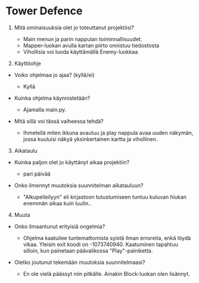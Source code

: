 # Tower Defence

1. Mitä ominaisuuksia olet jo toteuttanut projektiisi?
    * Main menun ja parin nappulan toiminnallisuudet.
    * Mapper-luokan avulla kartan piirto onnistuu tiedostosta
    * Vihollisia voi luoda käyttämällä Enemy-luokkaa
    
2. Käyttöohje

  - Voiko ohjelmaa jo ajaa? (kyllä/ei)
    * Kyllä
    
  - Kuinka ohjelma käynnistetään?
    * Ajamalla main.py.
    
  - Mitä sillä voi tässä vaiheessa tehdä?
    * Ihmetellä miten ikkuna avautuu ja play nappula avaa uuden näkymän, jossa kuuluisi näkyä yksinkertainen kartta ja vihollinen.
    
    
3. Aikataulu

  - Kuinka paljon olet jo käyttänyt aikaa projektiin?
    * pari päivää
 
  - Onko ilmennyt muutoksia suunnitelman aikatauluun?
    * "Alkupelleilyyn" eli kirjastoon tutustumiseen tuntuu kuluvan hiukan enemmän aikaa kuin luulin..


4. Muuta

  - Onko ilmaantunut erityisiä ongelmia?
    * Ohjelma kaatuilee tuntemattomista syistä ilman erroreita, enkä löydä vikaa. Yleisin exit koodi on -1073740940. Kaatuminen tapahtuu silloin, kun painetaan päävalikossa "Play"-painiketta.
    
  - Oletko joutunut tekemään muutoksia suunnitelmaasi?
    * En ole vielä päässyt niin pitkälle. Ainakin Block-luokan olen lisännyt.